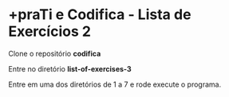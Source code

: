 # +praTi e Codifica - Lista de Exercícios 2

Clone o repositório **codifica**  

Entre no diretório **list-of-exercises-3**  

Entre em uma dos diretórios de 1 a 7 e rode execute o programa.  
